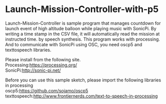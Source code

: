 # Launch-Mission-Controller-with-p5

Launch-Mission-Controller is sample program that manages countdown for launch event of high altitude balloon while playing music with SonicPi. By writing a time stamp in the CSV file, it will automatically read the mission at instructed time. by speech synthesis.
This program works with processing. And to communicate with SonicPi using OSC, you need oscp5 and texttospeech libraries.

Please install from the following site.</br>
Processing:https://processing.org/</br>
SonicPi:http://sonic-pi.net/

Before you can use this sample sketch, please import the following libraries in processing</br>
oscp5:https://github.com/sojamo/oscp5</br>
texttospeech:http://www.frontiernerds.com/text-to-speech-in-processing

